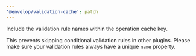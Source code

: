 ```yaml
---
'@envelop/validation-cache': patch
---
```


Include the validation rule names within the operation cache key.

This prevents skipping conditional validation rules in other plugins.
Please make sure your validation rules always have a unique `name` property.
